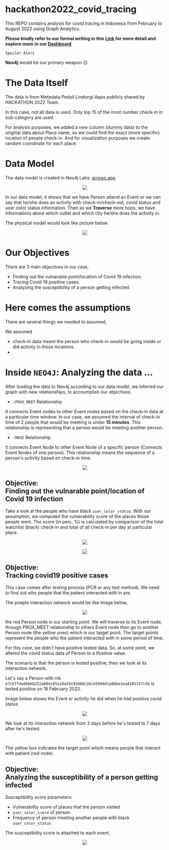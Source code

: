 # hackathon2022_covid_tracing

This REPO contains analysis for covid tracing in Indonesia from February to August 2022 using Graph Analytics.

**Please kindly refer to our formal writing in this [Link]([https://google.com](https://drive.google.com/file/d/1FRx6nZ2wraRm7hmW1RZmYA1v5c_KnSHv/view?usp=sharing)) for more detail
and explore more in our [Dashboard](http://dashboard.dintegrasi.com/)**

`Spoiler Alert` 

**Neo4j** would be our primary weapon :wink:.

# The Data Itself

The data is from Metadata Peduli Lindungi Apps publicly shared by HACKATHON 2022 Team.

In this case, not all data is used. Only top 15 of the most number check-in in sub-category are used.

For analysis purposes, we added a new column (dummy data) to the original data about Place name, so we could find the exact (more specific) location of people check-in. And for visualization purposes we create random coordinate for each place.

# Data Model

The data model is created in Neo4j Labs: [arrows.app](https://arrows.app/)

<p align="center">
  <img src="https://user-images.githubusercontent.com/98151352/197609684-08ce3afe-20cf-449a-ac64-b815e8c98606.png" />
</p>

In our data model, it shows that we have Person attend an Event or we can say that he/she does an activity with check-in/check-out, covid status and user color status information.
Then as we **Traverse** more hops, we have informations about which outlet and which city he/she does the activity in.

The physical model would look like picture below

<p align="center">
  <img src="https://user-images.githubusercontent.com/98151352/197609511-2e8b64fd-d824-4a9e-9464-b315b265f236.png" />
</p>

# Our Objectives

There are 3 main objectives in our case,

- Finding out the vulnarable point/location of Covid 19 infection.
- Tracing Covid 19 positive cases.
- Analyzing the susceptibility of a person getting infected.

# Here comes the assumptions

There are several things we needed to assumed,

We assumed

- check-in data meant the person who check-in would be going inside or did activity in those locations.
- 

# Inside `NEO4J`: Analyzing the data ...

After loading the data to Neo4j according to our data model,
we inferred our graph with new relationships, to accoumplish our objectives.

- `:PROX_MEET` Relationship

It connects Event nodes to other Event nodes based on the check-in data at a particular time window.
In our case, we assumed the interval of check-in time of 2 people that would be meeting is under **15 minutes**.
This relationship is representing that a person would be meeting another person.

- `:MOVE` Relationship

It connects Event Node to other Event Node of a specific person (Connects Event Nodes of one person).
This relationship means the sequence of a person's activity based on check-in time.

<p align="center">
  <img src="https://user-images.githubusercontent.com/98151352/196360381-9a33bf0a-08dd-4151-af57-19920a8e00c4.png" />
</p>

## Objective: <br> Finding out the vulnarable point/location of Covid 19 infection

Take a look at the people who have black `user_color_status`. With our assumption, we computed the vulnerability score of the places those people went. The score (in perc, %) is calculated by comparison of the total watchlist (black) check-in and total of all check-in per day at particular place.

<p align="center">
  <img src="https://user-images.githubusercontent.com/98151352/197607559-c280e020-0e84-4952-9f2b-aad4781a784f.png" />
</p>

<p align="center">
  <img src="https://user-images.githubusercontent.com/98151352/197608173-f14602e8-4880-4dd4-be41-b7ef093cbdbc.png" />
</p>


## Objective: <br> Tracking covid19 positive cases

This case comes after testing process (PCR or any test method). We need to find out who people that the patient interacted with in are. 

The poeple interaction network would be like image below,
<p align="center">
  <img src="https://user-images.githubusercontent.com/98151352/196590342-e592320e-bb21-479f-bffc-0b7d2a376552.png" />
</p>

the red Person node is our starting point. We will traverse to its Event node, through PROX_MEET relationship to others Event node then go to another Person node (the yellow ones) which is our target point. The target points represent the people who the patient interacted with in some period of time.

For this case, we didn't have positive tested data. So, at some point, we altered the covid status data of Person to a Positive value.

The scenario is that the person is tested positive, then we look at its interaction network.

Let's say a Person with nik `e7cb7fda6bb6b252a604c65a10a59193d68c26cb5004d1a06be3ea4105337c5b` is tested positive on 18 February 2022.

Image below shows the Event or activity he did when he had positive covid status

<p align="center">
  <img src="https://user-images.githubusercontent.com/98151352/196601916-9ddb9906-026c-47e5-9f1e-d01b9f3b3309.png" />
</p>

We look at its interaction network from 3 days before he's tested to 7 days after he's tested.

<p align="center">
  <img src="https://user-images.githubusercontent.com/98151352/196627974-d8882914-5354-4c72-88c9-32e28809cbe0.png" />
</p>

The yellow box indicates the target point which means people that interact with patient (red node).

## Objective: <br> Analyzing the susceptibility of a person getting infected

Susceptibility score parameters:

- Vulnerability score of places that the person visited
- `user_color_score` of person
- Frequency of person meeting another people with black `user_color_status`

The susceptibility score is attached to each event,

<p align="center">
  <img src="https://user-images.githubusercontent.com/98151352/197688330-14352635-202b-4f90-864e-dce900cbbea5.png" />
</p>

